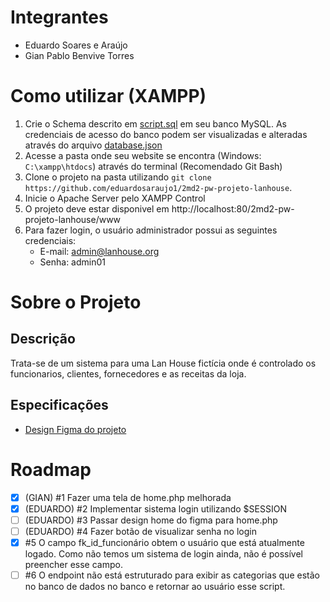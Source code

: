 # Integrantes

-   Eduardo Soares e Araújo
-   Gian Pablo Benvive Torres

# Como utilizar (XAMPP)

1.  Crie o Schema descrito em [script.sql](project-data/banco-de-dados/script.sql) em seu banco MySQL. As credenciais de acesso do banco podem ser visualizadas e alteradas através do arquivo [database.json](database.json)
2.  Acesse a pasta onde seu website se encontra (Windows: `C:\xampp\htdocs`) através do terminal (Recomendado Git Bash)
3.  Clone o projeto na pasta utilizando `git clone https://github.com/eduardosaraujo1/2md2-pw-projeto-lanhouse`.
4.  Inicie o Apache Server pelo XAMPP Control
5.  O projeto deve estar disponivel em http://localhost:80/2md2-pw-projeto-lanhouse/www
6.  Para fazer login, o usuário administrador possui as seguintes credenciais:
    -   E-mail: admin@lanhouse.org
    -   Senha: admin01

# Sobre o Projeto

## Descrição

Trata-se de um sistema para uma Lan House fictícia onde é controlado os funcionarios, clientes, fornecedores e as receitas da loja.

## Especificações

-   [Design Figma do projeto](https://www.figma.com/design/PGKnYiHtQ5wEX7GWklSsVg/Projeto-LanHouse?node-id=0-1&t=JGkDWUHh2upO3IXY-1)

# Roadmap

-   [x] (GIAN) #1 Fazer uma tela de home.php melhorada
-   [x] (EDUARDO) #2 Implementar sistema login utilizando $SESSION
-   [ ] (EDUARDO) #3 Passar design home do figma para home.php
-   [ ] (EDUARDO) #4 Fazer botão de visualizar senha no login
-   [x] #5 O campo fk_id_funcionário obtem o usuário que está atualmente logado. Como não temos um sistema de login ainda, não é possível preencher esse campo.
-   [ ] #6 O endpoint não está estruturado para exibir as categorias que estão no banco de dados no banco e retornar ao usuário esse script.
